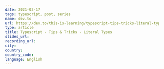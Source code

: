 ```yaml
---
date: 2021-02-17
tags: typescript, post, series
name: dev.to
url: https://dev.to/this-is-learning/typescript-tips-tricks-literal-types-10md
type: article
title: Typescript - Tips & Tricks - Literal Types
slides_url:
recording_url:
city:
country:
country_code:
language: English
---
```

